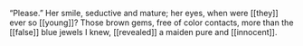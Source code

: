 “Please.” Her smile, seductive and mature; her eyes, when were [[they]] ever so [[young]]? Those brown gems, free of color contacts, more than the [[false]] blue jewels I knew, [[revealed]] a maiden pure and [[innocent]].